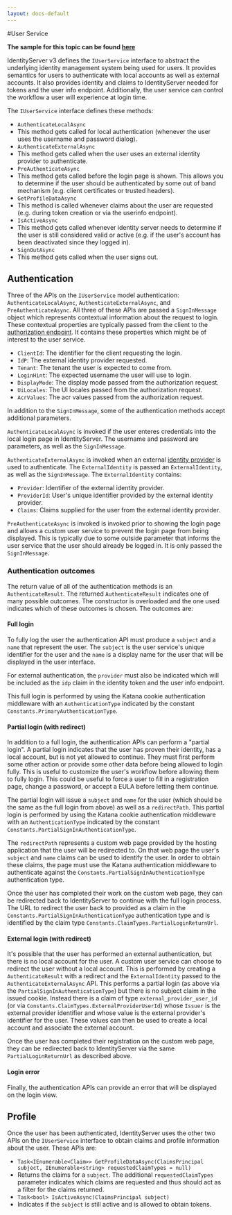 ```yaml
---
layout: docs-default
---
```


#User Service

**The sample for this topic can be found [here](https://github.com/thinktecture/Thinktecture.IdentityServer.v3.Samples/tree/master/source/CustomUserService)**

IdentityServer v3 defines the `IUserService` interface to abstract the underlying identity management system being used for users. It provides semantics for users to authenticate with local accounts as well as external accounts. It also provides identity and claims to IdentityServer needed for tokens and the user info endpoint. Additionally, the user service can control the workflow a user will experience at login time. 

The `IUserService` interface defines these methods:

* `AuthenticateLocalAsync`
 * This method gets called for local authentication (whenever the user uses the username and password dialog).
* `AuthenticateExternalAsync`
 * This method gets called when the user uses an external identity provider to authenticate.
* `PreAuthenticateAsync`
 * This method gets called before the login page is shown. This allows you to determine if the user should be authenticated by some out of band mechanism (e.g. client certificates or trusted headers).
* `GetProfileDataAsync`
 * This method is called whenever claims about the user are requested (e.g. during token creation or via the userinfo endpoint).
* `IsActiveAsync`
 * This method gets called whenever identity server needs to determine if the user is still considered valid or active (e.g. if the user's account has been deactivated since they logged in).
* `SignOutAsync`
 * This method gets called when the user signs out.


## Authentication

Three of the APIs on the `IUserService` model authentication: `AuthenticateLocalAsync`, `AuthenticateExternalAsync`, and `PreAuthenticateAsync`. All three of these APIs are passed a `SignInMessage` object which represents contextual information about the request to login. These contextual properties are typically passed from the client to the  [authorization endpoint](../endpoints/authorization.html). It contains these properties which might be of interest to the user service.

* `ClientId`: The identifier for the client requesting the login.
* `IdP`: The external identity provider requested.
* `Tenant`: The tenant the user is expected to come from.
* `LoginHint`: The expected username the user will use to login.
* `DisplayMode`: The display mode passed from the authorization request.
* `UiLocales`: The UI locales passed from the authorization request.
* `AcrValues`: The acr values passed from the authorization request.

In addition to the `SignInMessage`, some of the authentication methods accept additional parameters.

`AuthenticateLocalAsync` is invoked if the user enteres credentials into the local login page in IdentityServer. The username and password are parameters, as well as the `SignInMessage`.

`AuthenticateExternalAsync` is invoked when an external [identity provider](../configuration/identityProviders.html) is used to authenticate. The `ExternalIdentity` is passed an `ExternalIdentity`, as well as the `SignInMessage`. The `ExternalIdentity` contains:

* `Provider`: Identifier of the external identity provider.
* `ProviderId`: User's unique identifier provided by the external identity provider.
* `Claims`: Claims supplied for the user from the external identity provider.

`PreAuthenticateAsync` is invoked is invoked prior to showing the login page and allows a custom user service to prevent the login page from being displayed. This is typically due to some outside parameter that informs the user service that the user should already be logged in. It is only passed the `SignInMessage`.

### Authentication outcomes

The return value of all of the authentication methods is an `AuthenticateResult`. The returned `AuthenticateResult` indicates one of many possible outcomes. The constructor is overloaded and the one used indicates which of these outcomes is chosen. The outcomes are:

#### Full login

To fully log the user the authentication API must produce a `subject` and a `name` that represent the user. The `subject` is the user service's unique identifier for the user and the `name` is a display name for the 
user that will be displayed in the user interface.

For external authentication, the `provider` must also be indicated which will be included as the `idp` claim in the identity token and the user info endpoint.

This full login is performed by using the Katana cookie authentication middleware with an `AuthenticationType` indicated by the constant `Constants.PrimaryAuthenticationType`.

#### Partial login (with redirect)

In addition to a full login, the authentication APIs can perform a "partial login". A partial login indicates that the user has proven their identity, has a local account, but is not yet allowed to continue. They must first perform some other action or provide some other data before being allowed to login fully. This is useful to customize the user's workflow before allowing them to fully login. This could be useful to force a user to fill in a registration page, change a password, or accept a EULA before letting them continue.

The partial login will issue a `subject` and `name` for the user (which should be the same as the full login from above) as well as a `redirectPath`. This partial login is performed by using the Katana cookie authentication middleware with an `AuthenticationType` indicated by the constant `Constants.PartialSignInAuthenticationType`.

The `redirectPath` represents a custom web page provided by the hosting application that the user will be redirected to. On that web page the user's `subject` and `name` claims can be used to identify the user. In order to obtain these claims, the page must use the Katana authentication middleware to authenticate against the `Constants.PartialSignInAuthenticationType` authentication type.

Once the user has completed their work on the custom web page, they can be redirected back to IdentityServer to continue with the full login process. The URL to redirect the user back to provided as a claim in the `Constants.PartialSignInAuthenticationType` authentication type and is identified by the claim type `Constants.ClaimTypes.PartialLoginReturnUrl`.

#### External login (with redirect)

It's possible that the user has performed an external authentication, but there is no local account for the user. A custom user service can choose to redirect the user without a local account. This is performed by creating a `AuthenticateResult` with a redirect and the `ExternalIdentity` passed to the `AuthenticateExternalAsync` API. This performs a partial login (as above via the `PartialSignInAuthenticationType`) but there is no subject claim in the issued cookie. Instead there is a claim of type `external_provider_user_id` (or via `Constants.ClaimTypes.ExternalProviderUserId`) whose `Issuer` is the external provider identifier and whose value is the external provider's identifier for the user. These values can then be used to create a local account and associate the external account.

Once the user has completed their registration on the custom web page, they can be redirected back to IdentityServer via the same `PartialLoginReturnUrl` as described above.

#### Login error

Finally, the authentication APIs can provide an error that will be displayed on the login view.

## Profile

Once the user has been authenticated, IdentityServer uses the other two APIs on the `IUserService` interface to obtain claims and profile information about the user. These APIs are:

* `Task<IEnumerable<Claim>> GetProfileDataAsync(ClaimsPrincipal subject, IEnumerable<string> requestedClaimTypes = null)`
 * Returns the claims for a `subject`. The additional `requestedClaimTypes` parameter indicates which claims are requested and thus should act as a filter for the claims returned.
* `Task<bool> IsActiveAsync(ClaimsPrincipal subject)`
 * Indicates if the `subject` is still active and is allowed to obtain tokens.
